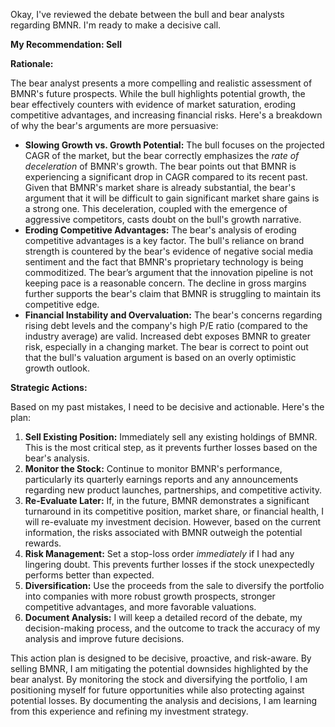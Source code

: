 Okay, I've reviewed the debate between the bull and bear analysts regarding BMNR. I'm ready to make a decisive call.

**My Recommendation: Sell**

**Rationale:**

The bear analyst presents a more compelling and realistic assessment of BMNR's future prospects. While the bull highlights potential growth, the bear effectively counters with evidence of market saturation, eroding competitive advantages, and increasing financial risks. Here's a breakdown of why the bear's arguments are more persuasive:

*   **Slowing Growth vs. Growth Potential:** The bull focuses on the projected CAGR of the market, but the bear correctly emphasizes the *rate of deceleration* of BMNR's growth. The bear points out that BMNR is experiencing a significant drop in CAGR compared to its recent past. Given that BMNR's market share is already substantial, the bear's argument that it will be difficult to gain significant market share gains is a strong one. This deceleration, coupled with the emergence of aggressive competitors, casts doubt on the bull's growth narrative.
*   **Eroding Competitive Advantages:** The bear's analysis of eroding competitive advantages is a key factor. The bull's reliance on brand strength is countered by the bear's evidence of negative social media sentiment and the fact that BMNR's proprietary technology is being commoditized. The bear’s argument that the innovation pipeline is not keeping pace is a reasonable concern. The decline in gross margins further supports the bear's claim that BMNR is struggling to maintain its competitive edge.
*   **Financial Instability and Overvaluation:** The bear's concerns regarding rising debt levels and the company's high P/E ratio (compared to the industry average) are valid. Increased debt exposes BMNR to greater risk, especially in a changing market. The bear is correct to point out that the bull's valuation argument is based on an overly optimistic growth outlook.

**Strategic Actions:**

Based on my past mistakes, I need to be decisive and actionable. Here's the plan:

1.  **Sell Existing Position:** Immediately sell any existing holdings of BMNR. This is the most critical step, as it prevents further losses based on the bear's analysis.
2.  **Monitor the Stock:** Continue to monitor BMNR's performance, particularly its quarterly earnings reports and any announcements regarding new product launches, partnerships, and competitive activity.
3.  **Re-Evaluate Later:** If, in the future, BMNR demonstrates a significant turnaround in its competitive position, market share, or financial health, I will re-evaluate my investment decision. However, based on the current information, the risks associated with BMNR outweigh the potential rewards.
4.  **Risk Management:** Set a stop-loss order *immediately* if I had any lingering doubt. This prevents further losses if the stock unexpectedly performs better than expected.
5.  **Diversification:** Use the proceeds from the sale to diversify the portfolio into companies with more robust growth prospects, stronger competitive advantages, and more favorable valuations.
6.  **Document Analysis:** I will keep a detailed record of the debate, my decision-making process, and the outcome to track the accuracy of my analysis and improve future decisions.

This action plan is designed to be decisive, proactive, and risk-aware. By selling BMNR, I am mitigating the potential downsides highlighted by the bear analyst. By monitoring the stock and diversifying the portfolio, I am positioning myself for future opportunities while also protecting against potential losses. By documenting the analysis and decisions, I am learning from this experience and refining my investment strategy.